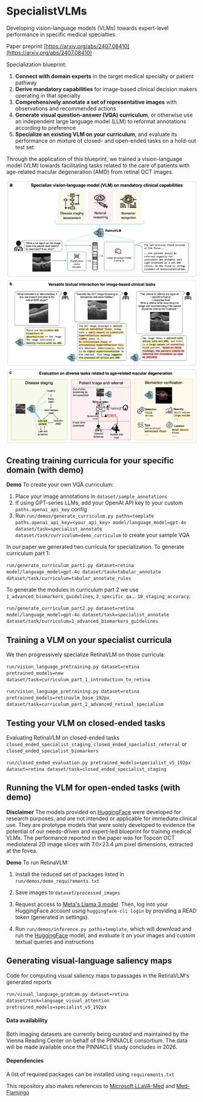 # SpecialistVLMs
Developing vision-language models (VLMs) towards expert-level performance in specific medical specialties.

Paper preprint [https://arxiv.org/abs/2407.08410](https://arxiv.org/abs/2407.08410)

Specialization blueprint:
1. **Connect with domain experts** in the target medical specialty or patient pathway
2. **Derive mandatory capabilities** for image-based clinical decision makers operating in that specialty
3. **Comprehensively annotate a set of representative images** with observations and recommended actions
4. **Generate visual question-answer (VQA) curriculum**, or otherwise use an independent large language model (LLM) to reformat annotations according to preference
5. **Specialize an existing VLM on your curriculum**, and evaluate its performance on mixture of closed- and open-ended tasks on a hold-out test set

Through the application of this blueprint, we trained a vision-language model (VLM) towards facilitating tasks related to the care of patients with age-related macular degeneration (AMD) from retinal OCT images.

![Figure 1](Figure_1.jpg)

## Creating training curricula for your specific domain (with demo)

**Demo** To create your own VQA curriculum:
1. Place your image annotations in `dataset/sample_annotations`
2. If using GPT-series LLMs, add your OpenAI API key to your custom `paths.openai_api_key` config
3. Run `run/demos/generate_curriculum.py paths=template paths.openai_api_key=<your_api_key> model/language_model=gpt-4o dataset/task=specialist_annotate dataset/task/curriculum=demo_curriculum` to create your sample VQA

In our paper we generated two curricula for specialization. To generate curriculum part 1:

`run/generate_curriculum_part1.py dataset=retina model/language_model=gpt-4o dataset/task=tabular_annotate dataset/task/curriculum=tabular_annotate_rules`

To generate the modules in curriculum part 2 we use `1_advanced_biomarkers_guidelines`, `2_specific_qa`... `10_staging_accuracy`:

`run/generate_curriculum_part2.py dataset=retina model/language_model=gpt-4o dataset/task=specialist_annotate dataset/task/curriculum=1_advanced_biomarkers_guidelines`

## Training a VLM on your specialist curricula

We then progressively specialize RetinaVLM on those curricula:

`run/vision_language_pretraining.py dataset=retina pretrained_models=new dataset/task=curriculum_part_1_introduction_to_retina`

`run/vision_language_pretraining.py dataset=retina pretrained_models=retinavlm_base_192px dataset/task=curriculum_part_2_advanced_retinal_specialism`

## Testing your VLM on closed-ended tasks

Evaluating RetinaVLM on closed-ended tasks `closed_ended_specialist_staging`, `closed_ended_specialist_referral` or `closed_ended_specialist_biomarkers`

`run/closed_ended_evaluation.py pretrained_models=specialist_v5_192px dataset=retina dataset/task=closed_ended_specialist_staging`

## Running the VLM for open-ended tasks (with demo)

**Disclaimer** The models provided on [HuggingFace](https://huggingface.co/RobbieHolland/RetinaVLM) were developed for research purposes, and are not intended or applicable for immediate clinical use. They are prototype models that were solely developed to evidence the potential of our needs-driven and expert-led blueprint for training medical VLMs. The performance reported in the paper was for Topcon OCT mediolateral 2D image slices with 7.0×23.4 μm pixel dimensions, extracted at the fovea.

**Demo** To run RetinaVLM:

1. Install the reduced set of packages listed in `run/demos/demo_requirements.txt`

2. Save images to `dataset/processed_images`

3. Request access to [Meta's Llama 3 model](https://huggingface.co/meta-llama/Meta-Llama-3-8B). Then, log into your HuggingFace account using `huggingface-cli login` by providing a READ token (generated in settings).

4. Run `run/demos/inference.py paths=template`, which will download and run the [HuggingFace](https://huggingface.co/RobbieHolland/RetinaVLM) model, and evaluate it on your images and custom textual queries and instructions

## Generating visual-language saliency maps

Code for computing visual saliency maps to passages in the RetinaVLM's generated reports

`run/visual_language_gradcam.py dataset=retina dataset/task=language_visual_attention pretrained_models=specialist_v5_192px`

#### Data availability

Both imaging datasets are currently being curated and maintained by the Vienna Reading Center on behalf of the PINNACLE consortium. The data will be made available once the PINNACLE study concludes in 2026.

#### Dependencies

A list of required packages can be installed using `requirements.txt`

This repository also makes references to [Microsoft LLaVA-Med](https://github.com/microsoft/LLaVA-Med) and [Med-Flamingo](https://github.com/snap-stanford/med-flamingo)
